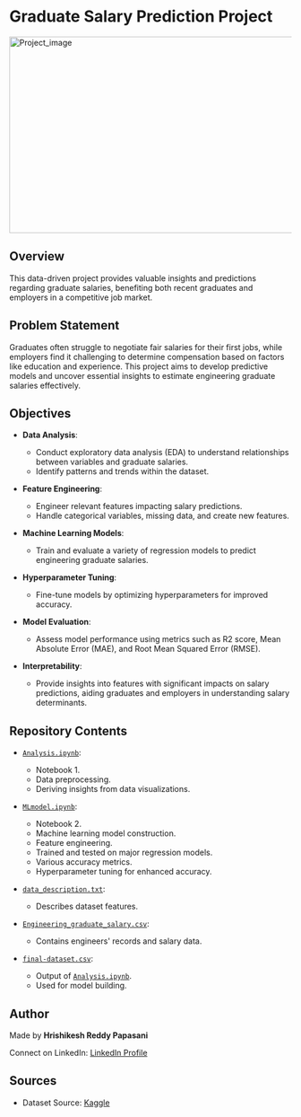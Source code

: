 # Graduate Salary Prediction Project


<img src="https://thecleverprogrammer.com/wp-content/uploads/2022/10/Salary-Prediction-with-Machine-Learning.png" alt = "Project_image" width="600" height="350">


## Overview
This data-driven project provides valuable insights and predictions regarding graduate salaries, benefiting both recent graduates and employers in a competitive job market.

## Problem Statement
Graduates often struggle to negotiate fair salaries for their first jobs, while employers find it challenging to determine compensation based on factors like education and experience. 
This project aims to develop predictive models and uncover essential insights to estimate engineering graduate salaries effectively.

## Objectives
- **Data Analysis**:
  - Conduct exploratory data analysis (EDA) to understand relationships between variables and graduate salaries.
  - Identify patterns and trends within the dataset.

- **Feature Engineering**:
  - Engineer relevant features impacting salary predictions.
  - Handle categorical variables, missing data, and create new features.

- **Machine Learning Models**:
  - Train and evaluate a variety of regression models to predict engineering graduate salaries.

- **Hyperparameter Tuning**:
  - Fine-tune models by optimizing hyperparameters for improved accuracy.

- **Model Evaluation**:
  - Assess model performance using metrics such as R2 score, Mean Absolute Error (MAE), and Root Mean Squared Error (RMSE).

- **Interpretability**:
  - Provide insights into features with significant impacts on salary predictions, aiding graduates and employers in understanding salary determinants.

## Repository Contents
- [`Analysis.ipynb`](Analysis.ipynb):
  - Notebook 1.
  - Data preprocessing.
  - Deriving insights from data visualizations.

- [`MLmodel.ipynb`](MLmodel.ipynb):
  - Notebook 2.
  - Machine learning model construction.
  - Feature engineering.
  - Trained and tested on major regression models.
  - Various accuracy metrics.
  - Hyperparameter tuning for enhanced accuracy.

- [`data_description.txt`](data_description.txt):
  - Describes dataset features.

- [`Engineering_graduate_salary.csv`](Engineering_graduate_salary.csv):
  - Contains engineers' records and salary data.

- [`final-dataset.csv`](final-dataset.csv):
  - Output of [`Analysis.ipynb`](Analysis.ipynb).
  - Used for model building.

## Author
Made by **Hrishikesh Reddy Papasani**

Connect on LinkedIn: [LinkedIn Profile](https://www.linkedin.com/in/hrishikesh-reddy-papasani-02110725a/)

## Sources
- Dataset Source: [Kaggle](https://www.kaggle.com/datasets/manishkc06/engineering-graduate-salary-prediction)

